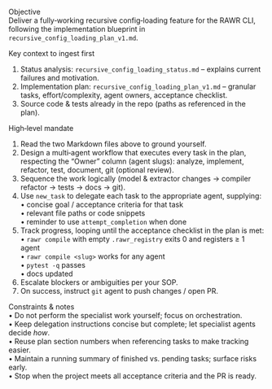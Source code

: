 Objective  
Deliver a fully‑working recursive config‑loading feature for the RAWR CLI, following the implementation blueprint in `recursive_config_loading_plan_v1.md`.

Key context to ingest first  
1. Status analysis: `recursive_config_loading_status.md` – explains current failures and motivation.  
2. Implementation plan: `recursive_config_loading_plan_v1.md` – granular tasks, effort/complexity, agent owners, acceptance checklist.  
3. Source code & tests already in the repo (paths as referenced in the plan).

High‑level mandate  
1. Read the two Markdown files above to ground yourself.  
2. Design a multi‑agent workflow that executes every task in the plan, respecting the “Owner” column (agent slugs): analyze, implement, refactor, test, document, git (optional review).  
3. Sequence the work logically (model & extractor changes → compiler refactor → tests → docs → git).  
4. Use `new_task` to delegate each task to the appropriate agent, supplying:  
   • concise goal / acceptance criteria for that task  
   • relevant file paths or code snippets  
   • reminder to use `attempt_completion` when done  
5. Track progress, looping until the acceptance checklist in the plan is met:  
   • `rawr compile` with empty `.rawr_registry` exits 0 and registers ≥ 1 agent  
   • `rawr compile <slug>` works for any agent  
   • `pytest -q` passes  
   • docs updated  
6. Escalate blockers or ambiguities per your SOP.  
7. On success, instruct `git` agent to push changes / open PR.

Constraints & notes  
• Do not perform the specialist work yourself; focus on orchestration.  
• Keep delegation instructions concise but complete; let specialist agents decide *how*.  
• Reuse plan section numbers when referencing tasks to make tracking easier.  
• Maintain a running summary of finished vs. pending tasks; surface risks early.  
• Stop when the project meets all acceptance criteria and the PR is ready.

